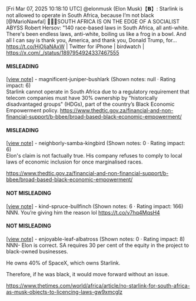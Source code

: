 [Fri Mar 07, 2025 10:18:10 UTC] @elonmusk (Elon Musk)【𝗕】: Starlink is not allowed to operate in South Africa, because I’m not black [@MarioNawfal] 🚨🇿🇦SOUTH AFRICA IS ON THE EDGE OF A SOCIALIST ABYSS Robert Hersov: "140 race-based laws in South Africa, all anti-white.  There's been endless laws, anti-white, boiling us like a frog in a bowl.  And all I can say is thank you, America, and thank you, Donald Trump, for… https://t.co/HjOIjaNAxW | Twitter for iPhone | birdwatch | https://x.com/_/status/1897954924337467555

#### MISLEADING

[[view note]](https://x.com/i/birdwatch/n/1897982390955290857) - magnificent-juniper-bushlark (Shown notes: null · Rating impact: 6)\
Starlink cannot operate in South Africa due to a regulatory requirement that telecom companies must have 30% ownership by "historically disadvantaged groups" (HDGs), part of the country’s Black Economic Empowerment policy.
 https://www.thedtic.gov.za/financial-and-non-financial-support/b-bbee/broad-based-black-economic-empowerment/

#### MISLEADING

[[view note]](https://x.com/i/birdwatch/n/1897970197899690245) - neighborly-samba-kingbird (Shown notes: 0 · Rating impact: 6)\
Elon's claim is not factually true. His company refuses to comply to local laws of economic inclusion for once marginalised races. 

https://www.thedtic.gov.za/financial-and-non-financial-support/b-bbee/broad-based-black-economic-empowerment/

#### NOT MISLEADING

[[view note]](https://x.com/i/birdwatch/n/1897985389752619379) - kind-spruce-bullfinch (Shown notes: 6 · Rating impact: 166)\
NNN. You’re giving him the reason lol
https://t.co/v7hq4MqsH4

#### NOT MISLEADING

[[view note]](https://x.com/i/birdwatch/n/1897973979710984522) - enjoyable-leaf-albatross (Shown notes: 0 · Rating impact: 8)\
NNN- Elon is correct. SA requires 30 per cent of the equity in the project to black-owned businesses.

He owns 40% of SpaceX, which owns Starlink.

Therefore, if he was black, it would move forward without an issue.

https://www.thetimes.com/world/africa/article/no-starlink-for-south-africa-as-musk-objects-to-licencing-laws-gw9xmcglz
